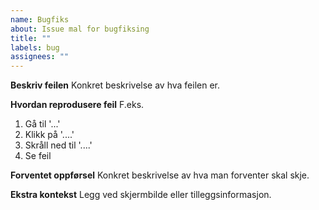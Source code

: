 ```yaml
---
name: Bugfiks
about: Issue mal for bugfiksing
title: ""
labels: bug
assignees: ""
---
```


**Beskriv feilen**
Konkret beskrivelse av hva feilen er.

**Hvordan reprodusere feil**
F.eks.

1. Gå til '...'
2. Klikk på '....'
3. Skråll ned til '....'
4. Se feil

**Forventet oppførsel**
Konkret beskrivelse av hva man forventer skal skje.

**Ekstra kontekst**
Legg ved skjermbilde eller tilleggsinformasjon.
